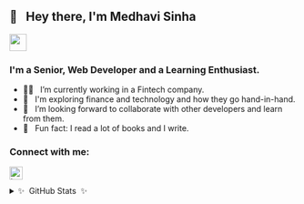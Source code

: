 ## 👋  &nbsp; Hey there, I'm Medhavi Sinha
[<img height="30" src="https://img.shields.io/badge/linkedin-blue.svg?&style=for-the-badge&logo=linkedin&logoColor=white" />][LinkedIn]
### I'm a Senior, Web Developer and a Learning Enthusiast.

- 🕵️‍♀️ &nbsp; I’m currently working in a Fintech company.
- 🔭 &nbsp; I'm exploring finance and technology and how they go hand-in-hand.
- 🤝 &nbsp; I’m looking forward to collaborate with other developers and learn from them.
- 💫 &nbsp; Fun fact: I read a lot of books and I write.

### Connect with me:

[<img align="left" alt="https://onemoremedhavi.medium.com/" width="23px" src="https://cdn.jsdelivr.net/npm/simple-icons@v3/icons/medium.svg" />][medium]

<br />
<br />
<details>
  <summary>✨&nbsp; GitHub Stats &nbsp;✨</summary>
  <br />

 <img align="left" alt= "Medhavi's GitHub stats" src= "https://github-readme-stats.vercel.app/api?username=medhavisinha&count_private=true&show_icons=true&custom_title=Github%20Status&show=issues&theme=radical" />
 
 </details>

[medium]: https://onemoremedhavi.medium.com/
[linkedin]: https://www.linkedin.com/in/medhavi-sinha-7b9a431ba/
